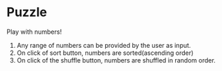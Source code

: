 # Puzzle
Play with numbers!
1. Any range of numbers can be provided by the user as input.
2. On click of sort button, numbers are sorted(ascending order)
3. On click of the shuffle button, numbers are shuffled in random order.
